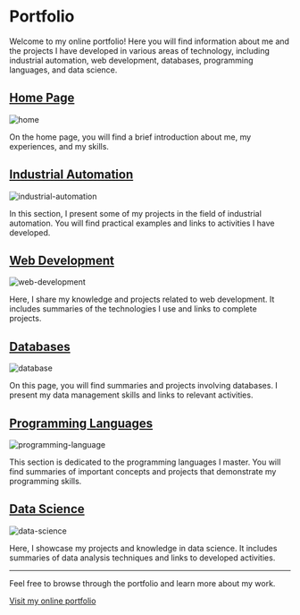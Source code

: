 # Portfolio

Welcome to my online portfolio! Here you will find information about me and the projects I have developed in various areas of technology, including industrial automation, web development, databases, programming languages, and data science.

## [Home Page](https://rafael-rodrigues01.github.io/final-project-first-semester/)

![home](https://github.com/rafael-rodrigues01/advanced-javascript-quest/assets/106329803/a93e6e09-07b2-4c28-98db-607b5ade1d34)

On the home page, you will find a brief introduction about me, my experiences, and my skills.

## [Industrial Automation](https://rafael-rodrigues01.github.io/final-project-first-semester/industrial.html)

![industrial-automation](https://github.com/rafael-rodrigues01/advanced-javascript-quest/assets/106329803/306cf981-c625-4ab2-91e4-d5939b1eef61)

In this section, I present some of my projects in the field of industrial automation. You will find practical examples and links to activities I have developed.

## [Web Development](https://rafael-rodrigues01.github.io/final-project-first-semester/web.html)

![web-development](https://github.com/rafael-rodrigues01/advanced-javascript-quest/assets/106329803/0bb15650-29ad-427b-84c8-7d095a7bdd08)

Here, I share my knowledge and projects related to web development. It includes summaries of the technologies I use and links to complete projects.

## [Databases](https://rafael-rodrigues01.github.io/final-project-first-semester/database.html)

![database](https://github.com/rafael-rodrigues01/advanced-javascript-quest/assets/106329803/d5850012-a1b6-4279-8352-54ddb4ad5113)

On this page, you will find summaries and projects involving databases. I present my data management skills and links to relevant activities.

## [Programming Languages](https://rafael-rodrigues01.github.io/final-project-first-semester/programming.html)

![programming-language](https://github.com/rafael-rodrigues01/advanced-javascript-quest/assets/106329803/b8b83e9d-20a9-47d9-a141-64e2e75f419f)

This section is dedicated to the programming languages I master. You will find summaries of important concepts and projects that demonstrate my programming skills.

## [Data Science](https://rafael-rodrigues01.github.io/final-project-first-semester/data-science.html)

![data-science](https://github.com/rafael-rodrigues01/advanced-javascript-quest/assets/106329803/ec4f3211-34ee-4b0b-b4ba-e41522cd381b)

Here, I showcase my projects and knowledge in data science. It includes summaries of data analysis techniques and links to developed activities.

---

Feel free to browse through the portfolio and learn more about my work.

[Visit my online portfolio](https://rafael-rodrigues01.github.io/final-project-first-semester/index.html)
